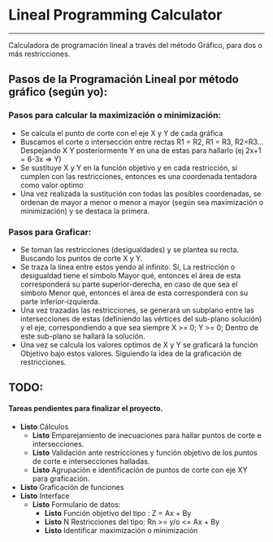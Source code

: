 # Lineal Programming Calculator
---
Calculadora de programación lineal a través del método Gráfico, para dos o más restricciones.
## Pasos de la Programación Lineal por método gráfico (según yo):
### Pasos para calcular la maximización o minimización:
- Se calcula el punto de corte con el eje X y Y de cada gráfica
- Buscamos el corte o intersección entre rectas R1 = R2, R1 = R3, R2=R3... Despejando X Y posteriormente Y en una de estas para hallarlo (ej 2x+1 = 6-3x => Y)
- Se sustituye X y Y en la función objetivo y en cada restricción, si cumplen con las restricciones, entonces es una coordenada tentadora como valor optimo
- Una vez realizada la sustitución con todas las posibles coordenadas, se ordenan de mayor a menor o menor a mayor (según sea maximización o minimización) y se destaca la primera.
### Pasos para Graficar:
- Se toman las restricciones (desigualdades) y se plantea su recta. Buscando los puntos de corte X y Y.
- Se traza la línea entre estos yendo al infinito. Sí, La restricción o desigualdad tiene el símbolo Mayor qué, entonces el área de esta corresponderá su parte superior-derecha,
  en caso de que sea el símbolo Menor qué, entonces el área de esta corresponderá con su parte inferior-izquierda.
- Una vez trazadas las restricciones, se generará un subplano entre las intersecciones de estas (definiendo las vértices del sub-plano solución) y el eje, correspondiendo
  a que sea siempre X >= 0; Y >= 0; Dentro de este sub-plano se hallará la solución.
- Una vez se calcula los valores optimos de X y Y se graficará la función Objetivo bajo estos valores. Siguiendo la idea de la graficación de restricciones.
## TODO:
#### Tareas pendientes para finalizar el proyecto.
- **Listo** Cálculos
  - **Listo** Emparejamiento de inecuaciones para hallar puntos de corte e intersecciones.
  - **Listo** Validación ante restricciones y función objetivo de los puntos de corte e intersecciones halladas.
  - **Listo** Agrupación e identificación de puntos de corte con eje XY para graficación.
- **Listo** Graficación de funciones
- **Listo** Interface
  - **Listo** Formulario de datos:
    - **Listo** Función objetivo del tipo : Z = Ax + By
    - **Listo** N Restricciones del tipo: Rn >= y/o <= Ax + By
    - **Listo** Identificar maximización o minimización
